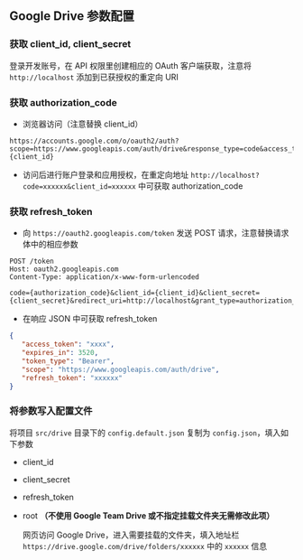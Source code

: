 ## Google Drive 参数配置

### 获取 client_id, client_secret

登录开发账号，在 API 权限里创建相应的 OAuth 客户端获取，注意将 `http://localhost` 添加到已获授权的重定向 URI

### 获取 authorization_code

- 浏览器访问（注意替换 client_id）

```
https://accounts.google.com/o/oauth2/auth?scope=https://www.googleapis.com/auth/drive&response_type=code&access_type=offline&redirect_uri=http://localhost&client_id={client_id}
```

- 访问后进行账户登录和应用授权，在重定向地址 `http://localhost?code=xxxxxx&client_id=xxxxxx` 中可获取 authorization_code

### 获取 refresh_token

- 向 `https://oauth2.googleapis.com/token` 发送 POST 请求，注意替换请求体中的相应参数

```http
POST /token
Host: oauth2.googleapis.com
Content-Type: application/x-www-form-urlencoded

code={authorization_code}&client_id={client_id}&client_secret={client_secret}&redirect_uri=http://localhost&grant_type=authorization_code
```

- 在响应 JSON 中可获取 refresh_token

```json
{
   "access_token": "xxxx",
   "expires_in": 3520,
   "token_type": "Bearer",
   "scope": "https://www.googleapis.com/auth/drive",
   "refresh_token": "xxxxxx"
}
```

### 将参数写入配置文件

将项目 `src/drive` 目录下的 `config.default.json` 复制为 `config.json`，填入如下参数

- client_id
- client_secret
- refresh_token
- root **（不使用 Google Team Drive 或不指定挂载文件夹无需修改此项）**

  网页访问 Google Drive，进入需要挂载的文件夹，填入地址栏 `https://drive.google.com/drive/folders/xxxxxx` 中的 `xxxxxx` 信息

